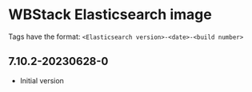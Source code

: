 # WBStack Elasticsearch image

Tags have the format: `<Elasticsearch version>-<date>-<build number>`

## 7.10.2-20230628-0

- Initial version
